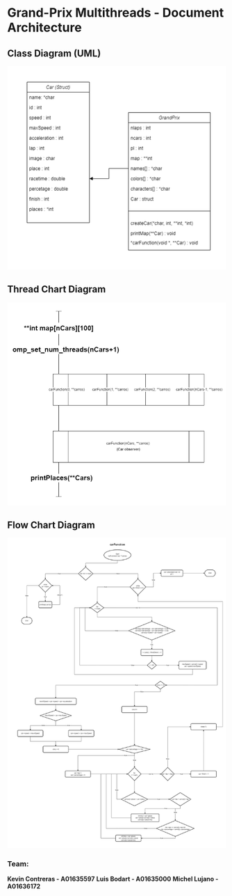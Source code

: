 # Grand-Prix Multithreads - Document Architecture

## Class Diagram (UML)
![Class diagram](./UMLGrandPrix.png)

## Thread Chart Diagram
![Thread chart](./ThreadChartCars.png)

## Flow Chart Diagram 
![Flow chart](./FlowChartGrandPrix.png)

### Team:
**Kevin Contreras - A01635597**
**Luis Bodart - A01635000**
**Michel Lujano - A01636172**
